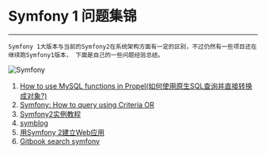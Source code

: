 # Symfony 1 问题集锦

---
```text
Symfony 1大版本与当前的Symfony2在系统架构方面有一定的区别，不过仍然有一些项目还在继续跑Symfony1版本， 下面是自己的一些问题经验总结。
```
![Symfony](http://symfony.com/images/v5/logos/header-logo.svg)

1. [How to use MySQL functions in Propel(如何使用原生SQL查询并直接转换成对象?)](http://stackoverflow.com/questions/260229/how-to-use-mysql-functions-in-propel)
2. [Symfony: How to query using Criteria OR](http://www.techiecorner.com/146/symfony-how-to-query-using-criteria-or/)
3. [Symfony2实例教程](https://www.gitbook.com/book/wusuopu/symfony2_tutorial/details)
4. [symblog](http://tutorial.symblog.co.uk/)
5. [用Symfony 2建立Web应用](http://taylorr.gitbooks.io/building-a-web-site-with-symfony/content/index.html)
6. [Gitbook search symfony](https://www.gitbook.com/search?q=symfony)
